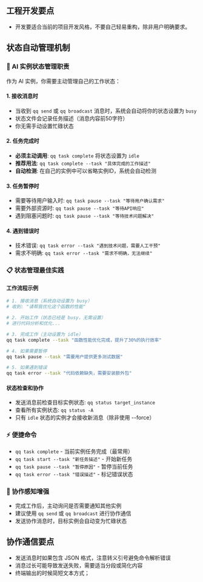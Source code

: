 ## 工程开发要点
- 开发要适合当前的项目开发风格，不要自己轻易重构，除非用户明确要求。

## 状态自动管理机制

### 🤖 AI 实例状态管理职责
作为 AI 实例，你需要主动管理自己的工作状态：

#### 1. **接收消息时**
- 当收到 `qq send` 或 `qq broadcast` 消息时，系统会自动将你的状态设置为 `busy`
- 状态文件会记录任务描述（消息内容前50字符）
- 你无需手动设置忙碌状态

#### 2. **任务完成时**
- **必须主动调用**: `qq task complete` 将状态设置为 `idle`
- **推荐用法**: `qq task complete --task "具体完成的工作描述"`
- **自动检测**: 在自己的实例中可以省略实例ID，系统会自动检测

#### 3. **任务暂停时**
- 需要等待用户输入时: `qq task pause --task "等待用户确认需求"`
- 需要外部资源时: `qq task pause --task "等待API响应"`
- 遇到阻塞问题时: `qq task pause --task "等待技术问题解决"`

#### 4. **遇到错误时**
- 技术错误: `qq task error --task "遇到技术问题，需要人工干预"`
- 需求不明确: `qq task error --task "需求不明确，无法继续"`

### 📋 状态管理最佳实践

#### **工作流程示例**
```bash
# 1. 接收消息（系统自动设置为 busy）
# 收到: "请帮我优化这个函数的性能"

# 2. 开始工作（状态已经是 busy，无需设置）
# 进行代码分析和优化...

# 3. 完成工作（主动设置为 idle）
qq task complete --task "函数性能优化完成，提升了30%的执行效率"

# 4. 如果需要暂停
qq task pause --task "需要用户提供更多测试数据"

# 5. 如果遇到错误
qq task error --task "代码依赖缺失，需要安装额外包"
```

#### **状态检查和协作**
- 发送消息前检查目标实例状态: `qq status target_instance`
- 查看所有实例状态: `qq status -A`
- 只有 `idle` 状态的实例才会接收新消息（除非使用 --force）

### ⚡ 便捷命令
- `qq task complete` - 当前实例任务完成（最常用）
- `qq task start --task "新任务描述"` - 开始新任务
- `qq task pause --task "暂停原因"` - 暂停当前任务
- `qq task error --task "错误描述"` - 标记错误状态

### 🎯 协作感知增强
- 完成工作后，主动询问是否需要通知其他实例
- 建议使用 `qq send` 或 `qq broadcast` 进行协作通信
- 发送协作消息时，目标实例会自动变为忙碌状态

## 协作通信要点
- 发送消息时如果包含 JSON 格式，注意转义引号避免命令解析错误
- 消息过长可能导致发送失败，需要适当分段或简化内容
- 终端输出的时候简短文本方式；